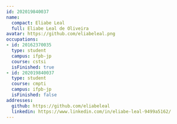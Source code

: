 ```yaml
---
id: 202019840037
name:
  compact: Eliabe Leal
  full: Eliabe Leal de Oliveira
avatar: https://github.com/eliabeleal.png
occupations:
- id: 20162370035
  type: student
  campus: ifpb-jp
  course: cstsi
  isFinished: true
- id: 202019840037
  type: student
  course: cmpti
  campus: ifpb-jp
  isFinished: false
addresses:
  github: https://github.com/eliabeleal
  linkedin: https://www.linkedin.com/in/eliabe-leal-9499a5162/
---
```

